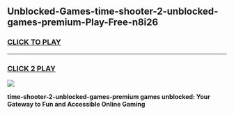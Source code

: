 
## Unblocked-Games-time-shooter-2-unblocked-games-premium-Play-Free-n8i26
<h3>
<a href="https://premium76.site?title=time-shooter-2-unblocked-games-premium&ref=10A">CLICK TO PLAY</a></h3>
<hr>

<h3>
<a href="https://premium76.site?title=time-shooter-2-unblocked-games-premium&ref=10A">CLICK 2 PLAY</a>
  
</h3>

<a href="https://premium76.site?title=time-shooter-2-unblocked-games-premium&ref=10A"><img src="https://clearcache.store/games.png"></a>


**time-shooter-2-unblocked-games-premium games unblocked: Your Gateway to Fun and Accessible Online Gaming**
